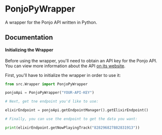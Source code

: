 # PonjoPyWrapper

A wrapper for the Ponjo API written in Python.

## Documentation

#### Initializing the Wrapper

Before using the wrapper, you'll need to obtain an API key for the Ponjo API.
You can view more information about the API [on its website](https://app.ponjo.club).

First, you'll have to initialize the wrapper in order to use it:

```python
from src.Wrapper import PonjoPyWrapper

ponjoApi = PonjoPyWrapper("YOUR-API-KEY")

# Next, get tne endpoint you'd like to use:

elixirEndpoint = ponjoApi.getEndpointManager().getElixirEndpoint()

# Finally, you can use the endpoint to get the data you want:

print(elixirEndpoint.getNowPlayingTrack("828296827882831913"))
```